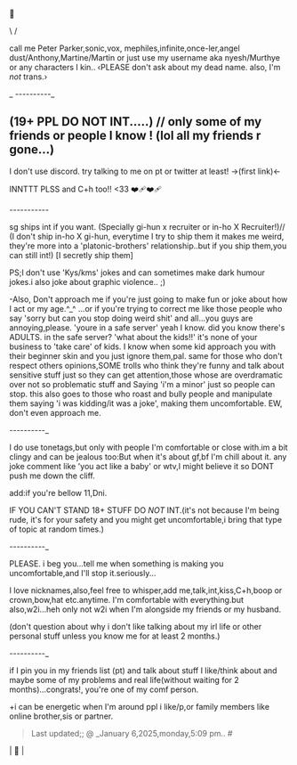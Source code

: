 🎈

\ /

call me Peter Parker,sonic,vox, mephiles,infinite,once-ler,angel dust/Anthony,Martine/Martin or just use my username aka nyesh/Murthye or any characters I kin.. ‹PLEASE don't ask about my dead name. also, I'm *not* trans.›

_
_-_-_-_-_-_-_-_-_-_-_

(19+ PPL DO **NOT** INT.....) // only some of my friends or people I know ! (lol all my friends r gone...)
-
I don't use discord. try talking to me on pt or twitter at least! →(first link)←

INNTTT PLSS and C+h too!! <33 ❤️‍🩹❤️‍🩹

_-_-_-_-_-_-_-_-_-_-_-_

sg ships int if you want. (Specially gi-hun x recruiter or in-ho X Recruiter!)// (I don't ship in-ho X gi-hun, everytime I try to ship them it makes me weird, they're more into a 'platonic-brothers' relationship..but if you ship them,you can still int!)
[I secretly ship them]

PS;I don't use 'Kys/kms' jokes and can sometimes make dark humour jokes.i also joke about graphic violence.. ;)

-Also, Don't approach me if you're just going to make fun or joke about how I act or my age.^_^
...or if you're trying to correct me like those people who say 'sorry but can you stop doing weird shit' and all...you guys are annoying,please. 'youre in a safe server' yeah I know. did you know there's ADULTS. in the safe server? 'what about the kids!!' it's none of your business to 'take care' of kids. I know when some kid approach you with their beginner skin and you just ignore them,pal. same for those who don't respect others opinions,SOME trolls who think they're funny and talk about sensitive stuff just so they can get attention,those whose are overdramatic over not so problematic stuff and Saying 'i'm a minor' just so people can stop. this also goes to those who roast and bully people and manipulate them saying 'i was kidding/it was a joke', making them uncomfortable. EW, don't even approach me.

_-_-_-_-_-_-_-_-_-_-_

I do use tonetags,but only with people I'm comfortable or close with.im a bit clingy and can be jealous too:But when it's about gf,bf I'm chill about it. any joke comment like 'you act like a baby' or wtv,I might believe it so DONT push me down the cliff.

add:if you're bellow 11,Dni.

IF YOU CAN'T STAND 18+ STUFF DO *NOT* INT.(it's not because I'm being rude, it's for your safety and you might get uncomfortable,i bring that type of topic at random times.)

_-_-_-_-_-_-_-_-_-_-_

PLEASE. i beg you...tell me when something is making you uncomfortable,and I'll stop it.seriously...

I love nicknames,also,feel free to whisper,add me,talk,int,kiss,C+h,boop or crown,bow,hat etc.anytime. I'm comfortable with everything.but also,w2i...heh only not w2i when I'm alongside my friends or my husband.

(don't question about why i don't like talking about my irl life or other personal stuff unless you know me for at least 2 months.)

_-_-_-_-_-_-_-_-_-_-_

if I pin you in my friends list (pt) and talk about stuff I like/think about and maybe some of my problems and real life(without waiting for 2 months)...congrats!, you're one of my comf person.

+i can be energetic when I'm around ppl i like/p,or family members like online brother,sis or partner.

>Last updated;; @ _January 6,2025,monday,5:09 pm.. #

| 🔱 |
